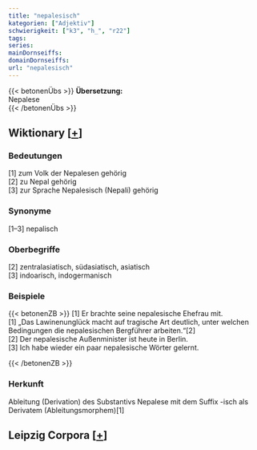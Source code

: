 ```yaml
---
title: "nepalesisch"
kategorien: ["Adjektiv"]
schwierigkeit: ["k3", "h_", "r22"]
tags:
series:
mainDornseiffs:
domainDornseiffs:
url: "nepalesisch"
---
```


{{< betonenÜbs >}}
**Übersetzung:**  
Nepalese  
{{< /betonenÜbs >}}

## Wiktionary [[+](https://de.wiktionary.org/wiki/nepalesisch)]

### Bedeutungen
[1] zum Volk der Nepalesen gehörig  
[2] zu Nepal gehörig  
[3] zur Sprache Nepalesisch (Nepali) gehörig  

### Synonyme
[1–3] nepalisch  

### Oberbegriffe
[2] zentralasiatisch, südasiatisch, asiatisch  
[3] indoarisch, indogermanisch  

### Beispiele
{{< betonenZB >}}
[1] Er brachte seine nepalesische Ehefrau mit.  
[1] „Das Lawinenunglück macht auf tragische Art deutlich, unter welchen Bedingungen die nepalesischen Bergführer arbeiten.“[2]  
[2] Der nepalesische Außenminister ist heute in Berlin.  
[3] Ich habe wieder ein paar nepalesische Wörter gelernt.  

{{< /betonenZB >}}
### Herkunft
Ableitung (Derivation) des Substantivs Nepalese mit dem Suffix -isch als Derivatem (Ableitungsmorphem)[1]  


## Leipzig Corpora [[+](https://corpora.uni-leipzig.de/en/res?word=nepalesisch&corpusId=deu_newscrawl-public_2018)]

